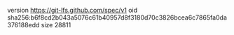 version https://git-lfs.github.com/spec/v1
oid sha256:b6f8cd2b043a5076c61b40957d8f3180d70c3826bcea6c7865fa0da376188edd
size 28811

